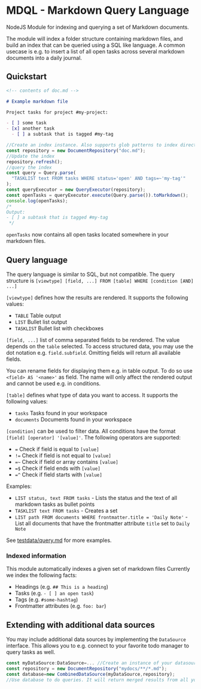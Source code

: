 # MDQL - Markdown Query Language

NodeJS Module for indexing and querying a set of Markdown documents.

The module will index a folder structure containing markdown files, and build an index that can be queried using a SQL like language. A common usecase is e.g. to insert a list of all open tasks across several markdown documents into a daily journal.

## Quickstart

```markdown
<!-- contents of doc.md -->

# Example markdown file

Project tasks for project #my-project:

- [ ] some task
- [x] another task
  - [ ] a subtask that is tagged #my-tag
```

```typescript
//Create an index instance. Also supports glob patterns to index directories.
const repository = new DocumentRepository("doc.md");
//Update the index
repository.refresh();
//query the index
const query = Query.parse(
  "TASKLIST text FROM tasks WHERE status='open' AND tags=~'my-tag'"
);
const queryExecutor = new QueryExecutor(repository);
const openTasks = queryExecutor.execute(Query.parse()).toMarkdown();
console.log(openTasks);
/*
Output:
- [ ] a subtask that is tagged #my-tag
 */
```

`openTasks` now contains all open tasks located somewhere in your markdown files.

## Query language

The query language is similar to SQL, but not compatible. The query structure is
`[viewtype] [field, ...] FROM [table] WHERE [condition [AND] ...]`

`[viewtype]` defines how the results are rendered. It supports the following values:
- `TABLE` Table output
- `LIST` Bullet list output
- `TASKLIST` Bullet list with checkboxes

`[field, ...]` list of comma separated fields to be rendered. The value depends on the `table` selected. To access structured data, you may use the dot notation e.g. `field.subfield`. Omitting fields will return all available fields.

You can rename fields for displaying them e.g. in table output. To do so use `<field> AS '<name>'` as field. The name will only affect the rendered output and cannot be used e.g. in conditions.

`[table]` defines what type of data you want to access. It supports the following values:
- `tasks` Tasks found in your workspace
- `documents` Documents found in your workspace

`[condition]` can be used to filter data. All conditions have the format `[field] [operator] '[value]'`. The following operators are supported:
- `=` Check if field is equal to `[value]`
- `!=` Check if field is not equal to `[value]`
- `=~` Check if field or array contains `[value]`
- `=$` Check if field ends with `[value]`
- `=^` Check if field starts with `[value]`


Examples:

- `LIST status, text FROM tasks` - Lists the status and the text of all markdown tasks as bullet points
- `TASKLIST text FROM tasks` - Creates a set
- `LIST path FROM documents WHERE frontmatter.title = 'Daily Note'` - List all documents that have the frontmatter attribute `title` set to `Daily Note`

See [testdata/query.md](./testdata/query.md) for more examples.


### Indexed information
This module automatically indexes a given set of markdown files
Currently we index the following facts:

- Headings (e.g. `## This is a heading`)
- Tasks (e.g. `- [ ] an open task`)
- Tags (e.g. `#some-hashtag`)
- Frontmatter attributes (e.g. `foo: bar`)

## Extending with additional data sources

You may include additional data sources by implementing the `DataSource` interface. This allows you to e.g. connect to your favorite todo manager to query tasks as well.

```typescript
const myDataSource:DataSource=... //Create an instance of your datasource here
const repository = new DocumentRepository("mydocs/**/*.md");
const database=new CombinedDataSource(myDataSource,repository);
//Use database to do queries. It will return merged results from all your data sources
```
